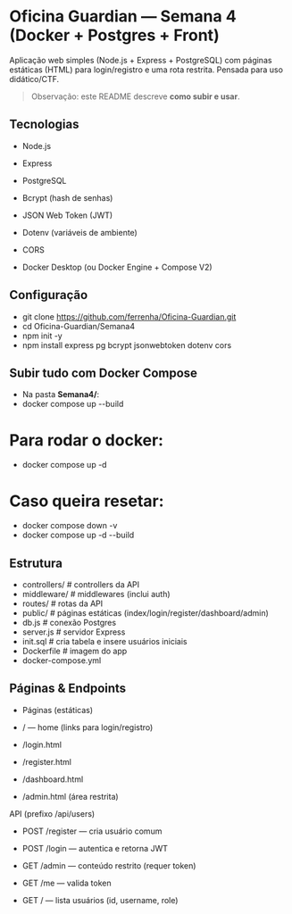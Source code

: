 # Oficina Guardian — Semana 4 (Docker + Postgres + Front)

Aplicação web simples (Node.js + Express + PostgreSQL) com páginas estáticas (HTML) para login/registro e uma rota restrita. Pensada para uso didático/CTF.


> Observação: este README descreve **como subir e usar**.

## Tecnologias
- Node.js

- Express

- PostgreSQL

- Bcrypt (hash de senhas)

- JSON Web Token (JWT)

- Dotenv (variáveis de ambiente)

- CORS

- Docker Desktop (ou Docker Engine + Compose V2)

## Configuração
- git clone https://github.com/ferrenha/Oficina-Guardian.git
- cd Oficina-Guardian/Semana4
- npm init -y
- npm install express pg bcrypt jsonwebtoken dotenv cors


## Subir tudo com Docker Compose
- Na pasta **Semana4/**:
- docker compose up --build
# Para rodar o docker:
- docker compose up -d 
# Caso queira resetar:
- docker compose down -v
- docker compose up -d --build



## Estrutura
- controllers/      # controllers da API
- middleware/       # middlewares (inclui auth)
- routes/           # rotas da API
- public/           # páginas estáticas (index/login/register/dashboard/admin)
- db.js             # conexão Postgres
- server.js         # servidor Express
- init.sql          # cria tabela e insere usuários iniciais
- Dockerfile        # imagem do app
- docker-compose.yml

## Páginas & Endpoints

- Páginas (estáticas)

- / — home (links para login/registro)

- /login.html

- /register.html

- /dashboard.html

- /admin.html (área restrita)

API (prefixo /api/users)

- POST /register — cria usuário comum

- POST /login — autentica e retorna JWT

- GET /admin — conteúdo restrito (requer token)

- GET /me — valida token

- GET / — lista usuários (id, username, role)

